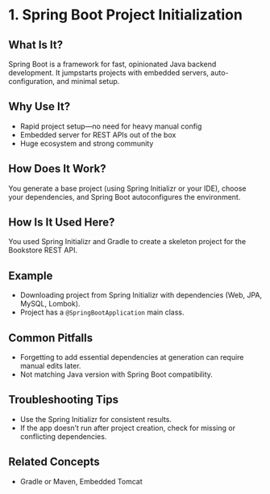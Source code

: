 # 1. Spring Boot Project Initialization

## What Is It?
Spring Boot is a framework for fast, opinionated Java backend development. It jumpstarts projects with embedded servers, auto-configuration, and minimal setup.

## Why Use It?
- Rapid project setup—no need for heavy manual config
- Embedded server for REST APIs out of the box
- Huge ecosystem and strong community

## How Does It Work?
You generate a base project (using Spring Initializr or your IDE), choose your dependencies, and Spring Boot autoconfigures the environment.

## How Is It Used Here?
You used Spring Initializr and Gradle to create a skeleton project for the Bookstore REST API.

## Example
- Downloading project from Spring Initializr with dependencies (Web, JPA, MySQL, Lombok).
- Project has a `@SpringBootApplication` main class.

## Common Pitfalls
- Forgetting to add essential dependencies at generation can require manual edits later.
- Not matching Java version with Spring Boot compatibility.

## Troubleshooting Tips
- Use the Spring Initializr for consistent results.
- If the app doesn’t run after project creation, check for missing or conflicting dependencies.

## Related Concepts
- Gradle or Maven, Embedded Tomcat
